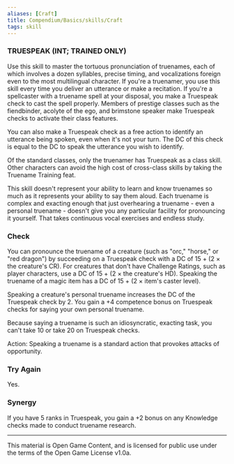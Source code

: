 ```yaml
---
aliases: [Craft]
title: Compendium/Basics/skills/Craft
tags: skill
---
```

### TRUESPEAK (INT; TRAINED ONLY)

Use this skill to master the tortuous pronunciation of truenames, each of which involves a dozen syllables, precise timing, and vocalizations foreign even to the most multilingual character. If you're a truenamer, you use this skill every time you deliver an utterance or make a recitation. If you're a spellcaster with a truename spell at your disposal, you make a Truespeak check to cast the spell properly. Members of prestige classes such as the fiendbinder, acolyte of the ego, and brimstone speaker make Truespeak checks to activate their class features.

You can also make a Truespeak check as a free action to identify an utterance being spoken, even when it's not your turn. The DC of this check is equal to the DC to speak the utterance you wish to identify.

Of the standard classes, only the truenamer has Truespeak as a class skill. Other characters can avoid the high cost of cross-class skills by taking the Truename Training feat.

This skill doesn't represent your ability to learn and know truenames so much as it represents your ability to say them aloud. Each truename is complex and exacting enough that just overhearing a truename - even a personal truename - doesn't give you any particular facility for pronouncing it yourself. That takes continuous vocal exercises and endless study.

### Check
You can pronounce the truename of a creature (such as "orc," "horse," or "red dragon") by succeeding on a Truespeak check with a DC of 15 + (2 × the creature's CR). For creatures that don't have Challenge Ratings, such as player characters, use a DC of 15 + (2 × the creature's HD). Speaking the truename of a magic item has a DC of 15 + (2 × item's caster level).

Speaking a creature's personal truename increases the DC of the Truespeak check by 2. You gain a +4 competence bonus on Truespeak checks for saying your own personal truename.

Because saying a truename is such an idiosyncratic, exacting task, you can't take 10 or take 20 on Truespeak checks.

Action: Speaking a truename is a standard action that provokes attacks of opportunity.

### Try Again
Yes.

### Synergy
If you have 5 ranks in Truespeak, you gain a +2 bonus on any Knowledge checks made to conduct truename research.

---

This material is Open Game Content, and is licensed for public use under
the terms of the Open Game License v1.0a.

